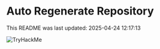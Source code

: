# Auto Regenerate Repository

This README was last updated: 2025-04-24 12:17:13

 ![TryHackMe](https://tryhackme.com/badge/533634)